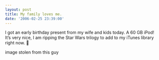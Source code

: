 ```yaml
---
layout: post
title: My family loves me.
date: '2006-02-25 23:39:00'
---
```


I got an early birthday present from my wife and kids today. A 60 GB iPod! It’s very nice, I am ripping the Star Wars trilogy to add to my iTunes library right now. 🙂

image stolen from this guy

<!--kg-card-end: markdown-->